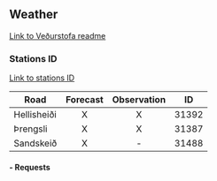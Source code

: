 ## Weather
[Link to Veðurstofa readme](http://www.vedur.is/media/vedurstofan/XML-thjonusta.pdf)
### Stations ID
[Link to stations ID](http://www.vedur.is/vedur/stodvar)

| Road      | Forecast           | Observation  | ID
| ------------- |:-------------:| :-----:| ----- |
| Hellisheiði     | X | X | 31392
| Þrengsli      | X      |   X | 31387
| Sandskeið |   X    |   -  | 31488

#### - Requests
